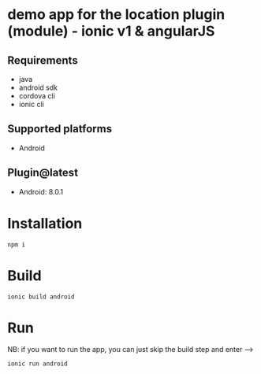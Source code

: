 # demo app for the location plugin (module) - ionic v1 & angularJS

## Requirements
- java
- android sdk
- cordova cli
- ionic cli

## Supported platforms

- Android 

## Plugin@latest

- Android: 8.0.1

# Installation

`npm i`

# Build

`ionic build android`

# Run 
NB: if you want to run the app, you can just skip the build step and enter -->

`ionic run android`